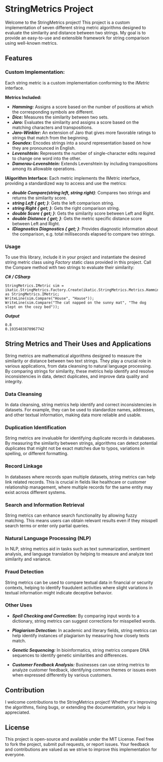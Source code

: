 # StringMetrics Project

Welcome to the StringMetrics project! This project is a custom implementation of seven different string metric algorithms designed to evaluate the similarity and distance between two strings. My goal is to provide an easy-to-use and extensible framework for string comparison using well-known metrics.

## Features

### Custom Implementation:

Each string metric is a custom implementation conforming to the _IMetric_ interface.

**Metrics Included:**

- **_Hamming:_** Assigns a score based on the number of positions at which the corresponding symbols are different.
- **_Dice:_** Measures the similarity between two sets.
- **_Jaro:_** Evaluates the similarity and assigns a score based on the matching characters and transpositions.
- **_Jaro-Winkler:_** An extension of Jaro that gives more favorable ratings to strings that match from the beginning.
- **_Soundex:_** Encodes strings into a sound representation based on how they are pronounced in English.
- **_Levenshtein:_** Represents the number of single-character edits required to change one word into the other.
- **_Damerau-Levenshtein:_** Extends Levenshtein by including transpositions among its allowable operations.

**IAlgorithm Interface:**
Each metric implements the IMetric interface, providing a standardized way to access and use the metrics:

- **_double Compare(string left, string right)_**: Compares two strings and returns the similarity score.
- **_string Left { get; }_**: Gets the left comparison string.
- **_string Right { get; }_**: Gets the right comparison string.
- **_double Score { get; }_**: Gets the similarity score between Left and Right.
- **_double Distance { get; }_**: Gets the metric specific distance score between Left and Right.
- **_IDiagnostics Diagnostics { get; }_**: Provides diagnostic information about the comparison, e.g. total milliseconds elapsed to compare two strings.

### Usage

To use this library, include it in your project and instantiate the desired string metric class using _Factory_ static class provided in this project. Call the Compare method with two strings to evaluate their similarity:

**_C# / CSharp_**

```
StringMetrics.IMetric sim = ikatic.StringMetrics.Factory.Create(ikatic.StringMetrics.Metrics.Hamming) as StringMetrics.IMetric;
WriteLine(sim.Compare("House", "Hause"));
WriteLine(sim.Compare("The cat napped on the sunny mat", "The dog slept on the cozy bed"));
```

**_Output_**

`0.8` <br>
`0.1935483870967742`

## String Metrics and Their Uses and Applications

String metrics are mathematical algorithms designed to measure the similarity or distance between two text strings. They play a crucial role in various applications, from data cleansing to natural language processing. By comparing strings for similarity, these metrics help identify and resolve inconsistencies in data, detect duplicates, and improve data quality and integrity.

### Data Cleansing

In data cleansing, string metrics help identify and correct inconsistencies in datasets. For example, they can be used to standardize names, addresses, and other textual information, making data more reliable and usable.

### Duplication Identification

String metrics are invaluable for identifying duplicate records in databases. By measuring the similarity between strings, algorithms can detect potential duplicates that might not be exact matches due to typos, variations in spelling, or different formatting.

### Record Linkage

In databases where records span multiple datasets, string metrics can help link related records. This is crucial in fields like healthcare or customer relationship management, where multiple records for the same entity may exist across different systems.

### Search and Information Retrieval

String metrics can enhance search functionality by allowing fuzzy matching. This means users can obtain relevant results even if they misspell search terms or enter only partial queries.

### Natural Language Processing (NLP)

In NLP, string metrics aid in tasks such as text summarization, sentiment analysis, and language translation by helping to measure and analyze text similarity and variance.

### Fraud Detection

String metrics can be used to compare textual data in financial or security contexts, helping to identify fraudulent activities where slight variations in textual information might indicate deceptive behavior.

### Other Uses

- **_Spell Checking and Correction:_** By comparing input words to a dictionary, string metrics can suggest corrections for misspelled words.

- **_Plagiarism Detection:_** In academic and literary fields, string metrics can help identify instances of plagiarism by measuring how closely texts match.

- **_Genetic Sequencing:_** In bioinformatics, string metrics compare DNA sequences to identify genetic similarities and differences.

- **_Customer Feedback Analysis:_** Businesses can use string metrics to analyze customer feedback, identifying common themes or issues even when expressed differently by various customers.

## Contribution

I welcome contributions to the StringMetrics project! Whether it's improving the algorithms, fixing bugs, or extending the documentation, your help is appreciated.

## License

This project is open-source and available under the MIT License.
Feel free to fork the project, submit pull requests, or report issues. Your feedback and contributions are valued as we strive to improve this implementation for everyone.
